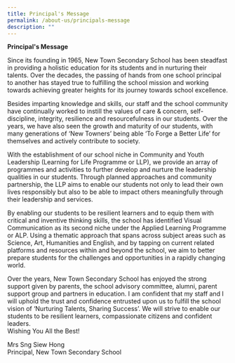 ```yaml
---
title: Principal's Message
permalink: /about-us/principals-message
description: ""
---
```

**Principal's Message**

Since its founding in 1965, New Town Secondary School has been steadfast in providing a holistic education for its students and in nurturing their talents. Over the decades, the passing of hands from one school principal to another has stayed true to fulfilling the school mission and working towards achieving greater heights for its journey towards school excellence.

Besides imparting knowledge and skills, our staff and the school community have continually worked to instill the values of care & concern, self-discipline, integrity, resilience and resourcefulness in our students. Over the years, we have also seen the growth and maturity of our students, with many generations of ‘New Towners’ being able ‘To Forge a Better Life’ for themselves and actively contribute to society.

With the establishment of our school niche in Community and Youth Leadership (Learning for Life Programme or LLP), we provide an array of programmes and activities to further develop and nurture the leadership qualities in our students. Through planned approaches and community partnership, the LLP aims to enable our students not only to lead their own lives responsibly but also to be able to impact others meaningfully through their leadership and services.

By enabling our students to be resilient learners and to equip them with critical and inventive thinking skills, the school has identified Visual Communication as its second niche under the Applied Learning Programme or ALP. Using a thematic approach that spans across subject areas such as Science, Art, Humanities and English, and by tapping on current related platforms and resources within and beyond the school, we aim to better prepare students for the challenges and opportunities in a rapidly changing world.

Over the years, New Town Secondary School has enjoyed the strong support given by parents, the school advisory committee, alumni, parent support group and partners in education. I am confident that my staff and I will uphold the trust and confidence entrusted upon us to fulfill the school vision of ‘Nurturing Talents, Sharing Success’. We will strive to enable our students to be resilient learners, compassionate citizens and confident leaders.<br>
 Wishing You All the Best!

Mrs Sng Siew Hong<br>
Principal, New Town Secondary School